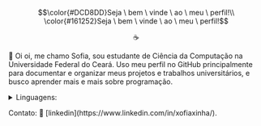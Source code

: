 $$\color{#DCD8DD}Seja \ bem \ vinde \ ao \ meu \ perfil!\\
  \color{#161252}Seja \ bem \ vinde \ ao \ meu \ perfil!$$

<p align ="center"> ☕️ </p>
<p align = "left">
  💙 Oi oi, me chamo Sofia, sou estudante de Ciência da Computação na Universidade Federal do Ceará.
  Uso meu perfil no GitHub principalmente para documentar e organizar meus projetos e trabalhos universitários, e busco aprender mais e mais sobre programação.
</p>


<p align = "left">
  <details>
    <summary>Linguagens:</summary>
    🔹 C/C++
    🔹 Python
  </details>
</p>

<p align = "left">
  Contato:
    👔 [linkedin](https://www.linkedin.com/in/xofiaxinha/).
</p>
